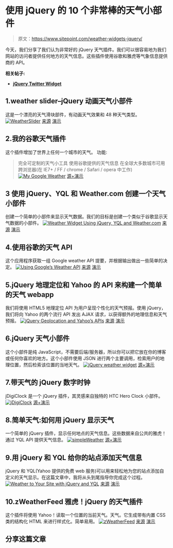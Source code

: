 # 使用 jQuery 的 10 个非常棒的天气小部件

> 原文：<https://www.sitepoint.com/weather-widgets-jquery/>

今天，我们分享了我们认为非常好的 jQuery 天气插件。我们可以很容易地为我们网站的访问者提供任何地方的天气信息。这些插件使用谷歌和雅虎等气象信息提供商的 API。

**相关帖子:**

*   [**jQuery Twitter Widget**](http://www.jquery4u.com/twitter/)

## 1.weather slider–jQuery 动画天气小部件

这是一个漂亮的天气滑块部件，有动画天气效果和 48 种天气类型。
[![WeatherSlider](img/9dbe2296a151a0680a97921095bcf112.png)](http://codecanyon.net/item/weatherslider-jquery-animated-weather-widget/1058937) 
[来源](http://codecanyon.net/item/weatherslider-jquery-animated-weather-widget/1058937) [演示](http://codecanyon.net/item/weatherslider-jquery-animated-weather-widget/full_screen_preview/1058937)

## 2.我的谷歌天气插件

这个插件增加了世界上任何一个城市的天气。
功能:
>完全可定制的天气小工具
>使用谷歌提供的天气信息
>在全球大多数城市可用
>跨浏览器(在 IE7+ / FF / chrome / Safari / opera 中工作)
[![My Google Weather](img/e7ab5212b7c3ad1acd87a993aae5fe49.png)](http://www.kfsoft.info/mygoogleweather/demo.php) 
[源+演示](http://www.kfsoft.info/mygoogleweather/demo.php)

## 3 使用 jQuery、YQL 和 Weather.com 创建一个天气小部件

创建一个简单的小部件来显示天气数据。我们的目标是创建一个类似于谷歌显示天气数据的小部件。
[![Weather Widget Using jQuery, YQL and Weather.com](img/e8238e6bef1e534978f43bc2ee0c8d16.png)](http://jobyj.in/api/create-a-weather-widget-using-jquery-yql-and-weather-com/) 
[来源](http://jobyj.in/api/create-a-weather-widget-using-jquery-yql-and-weather-com/) [演示](http://jobyj.in/demos/2011/12/weather-widget/)

## 4.使用谷歌的天气 API

这个应用程序获取一组 Google weather API 提要，并根据输出做出一些简单的决定。
[![Using Google’s Weather API](img/6aa6f0d7bfebbb3c1b0c740e1174b5c2.png)](http://papermashup.com/using-googles-weather-api/) 
[来源](http://papermashup.com/using-googles-weather-api/) [演示](http://papermashup.com/demos/google-weather-api/?location=Bristol)

## 5.jQuery 地理定位和 Yahoo 的 API 来构建一个简单的天气 webapp

我们将使用 HTML5 地理定位 API 为用户呈现个性化的天气预报。使用 jQuery，我们将向 Yahoo 的两个流行 API 发出 AJAX 请求，以获得额外的地理信息和天气预报。
[![jQuery Geolocation and Yahoo’s APIs](img/bccbd33bb85d5ae684aba3c99abdc6e8.png)](http://tutorialzine.com/2012/05/weather-forecast-geolocation-jquery/) 
[来源](http://tutorialzine.com/2012/05/weather-forecast-geolocation-jquery/) [演示](http://demo.tutorialzine.com/2012/05/weather-forecast-geolocation-jquery/)

## 6.jQuery 天气小部件

这个小部件是纯 JavaScript，不需要后端/服务器，所以你可以把它放在你的博客或任何你喜欢的地方。这个小部件使用 JSON 进行两个主要调用，检索用户的地理位置，然后检索该位置的当地天气。
[![jQuery weather widget](img/62468c5b9e7743896780e3b59b30e1f6.png)](http://www.myphpetc.com/2009/11/jquery-weather-widget.html) 
[源+演示](http://www.myphpetc.com/2009/11/jquery-weather-widget.html)

## 7.带天气的 jQuery 数字时钟

jDigiClock 是一个 jQuery 插件，其灵感来自独特的 HTC Hero Clock 小部件。
[![jDigiClock](img/736b2ca5703621d36c73cf6840944ef5.png)](http://www.radoslavdimov.com/jquery-plugins/jquery-plugin-digiclock/) 
[源+演示](http://www.radoslavdimov.com/jquery-plugins/jquery-plugin-digiclock/)

## 8.简单天气:如何用 jQuery 显示天气

一个简单的 jQuery 插件，显示任何地点的天气信息。这些数据来自公共的雅虎！通过 YQL API 提供天气信息。
[![simpleWeather](img/9b8a4212d7267fec6a671b0a8aeb090f.png)](http://monkeecreate.github.com/jquery.simpleWeather/) 
[源+演示](http://monkeecreate.github.com/jquery.simpleWeather/)

## 9.用 jQuery 和 YQL 给你的站点添加天气信息

jQuery 和 YQL(Yahoo 提供的免费 web 服务)可以用来轻松地为您的站点添加自定义的天气显示。在这篇文章中，我将从头到尾指导你完成这个过程。
[![Weather to Your Site with jQuery and YQL](img/cc9859cdb258d64b4207c626c5b062c9.png)](http://www.onextrapixel.com/2011/08/22/adding-weather-to-your-site-with-jquery-and-yql/) 
[来源](http://www.onextrapixel.com/2011/08/22/adding-weather-to-your-site-with-jquery-and-yql/) [演示](http://www.onextrapixel.com/examples/jquery-yql-weather/)

## 10.zWeatherFeed 雅虎！jQuery 的天气插件

这个插件将使用 Yahoo！读取一个位置的当前天气。天气。它生成带有内置 CSS 类的结构化 HTML 来进行样式化。简单易用。
[![zWeatherFeed](img/dc20f899a0f617adadbdc284e97a2b2b.png)](http://www.zazar.net/developers/jquery/zweatherfeed/) 
[来源](http://www.zazar.net/developers/jquery/zweatherfeed/) [演示](http://www.zazar.net/developers/jquery/zweatherfeed/example.html)

## 分享这篇文章
